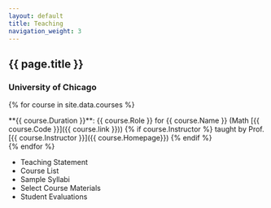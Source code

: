 ```yaml
---
layout: default
title: Teaching
navigation_weight: 3
---
```


## {{ page.title }}

### University of Chicago

{% for course in site.data.courses %}
<div class="course">
**{{ course.Duration }}**: {{ course.Role  }} for {{ course.Name }} (Math [{{ course.Code }}]({{ course.link }})) {% if course.Instructor %} taught by Prof. [{{ course.Instructor }}]({{ course.Homepage}}) {% endif %} 
</div>
{% endfor %}


<div class="teaching-menu">
  
+ Teaching Statement
+ Course List
+ Sample Syllabi
+ Select Course Materials
+ Student Evaluations
 </div>
  

